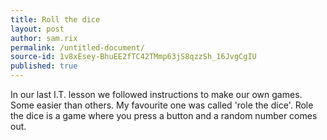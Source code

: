 ```yaml
---
title: Roll the dice
layout: post
author: sam.rix
permalink: /untitled-document/
source-id: 1v8xEsey-BhuEE2fTC42TMmp63jS8qzzSh_16JvgCgIU
published: true
---
```

In our last I.T. lesson we followed instructions to make our own games. Some easier than others. My favourite one was called 'role the dice'. Role the dice is a game where you press a button and a random number comes out.

